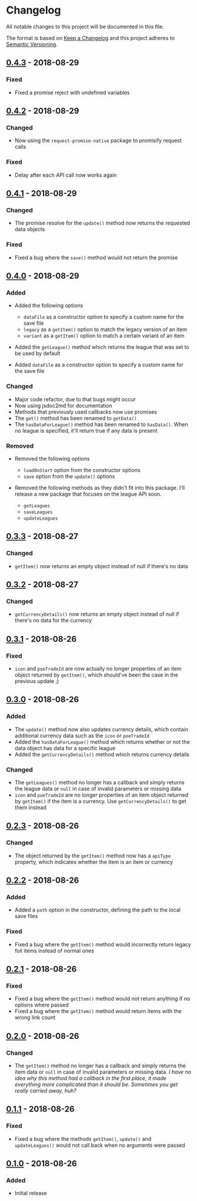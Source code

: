 # Changelog
All notable changes to this project will be documented in this file.

The format is based on [Keep a Changelog](http://keepachangelog.com/en/1.0.0/)
and this project adheres to [Semantic Versioning](http://semver.org/spec/v2.0.0.html).


## [0.4.3] - 2018-08-29
### Fixed
- Fixed a promise reject with undefined variables

## [0.4.2] - 2018-08-29
### Changed
- Now using the `request-promise-native` package to promisify request calls

### Fixed
- Delay after each API call now works again

## [0.4.1] - 2018-08-29
### Changed
- The promise resolve for the `update()` method now returns the requested data objects

### Fixed
- Fixed a bug where the `save()` method would not return the promise

## [0.4.0] - 2018-08-29
### Added
- Added the following options
  - `dataFile` as a constructor option to specify a custom name for the save file
  - `legacy` as a `getItem()` option to match the legacy version of an item
  - `variant` as a `getItem()` option to match a certain variant of an item

- Added the `getLeague()` method which returns the league that was set to be used by default
- Added `dataFile` as a constructor option to specify a custom name for the save file

### Changed
- Major code refactor, due to that bugs might occur
- Now using jsdoc2md for documentation
- Methods that previously used callbacks now use promises
- The `get()` method has been renamed to `getData()`
- The `hasDataForLeague()` method has been renamed to `hasData()`. When no league is specified, it'll return true if any data is present

### Removed
- Removed the following options
  - `loadOnStart` option from the constructor options
  - `save` option from the `update()` options

- Removed the following methods as they didn't fit into this package. I'll release a new package that focuses on the league API soon.
  - `getLeagues`
  - `saveLeagues`
  - `updateLeagues`

## [0.3.3] - 2018-08-27
### Changed
- `getItem()` now returns an empty object instead of null if there's no data

## [0.3.2] - 2018-08-27
### Changed
- `getCurrencyDetails()` now returns an empty object instead of null if there's no data for the currency

## [0.3.1] - 2018-08-26
### Fixed
- `icon` and `poeTradeId` are now actually no longer properties of an item object returned by `getItem()`, which should've been the case in the previous update ;)

## [0.3.0] - 2018-08-26
### Added
- The `update()` method now also updates currency details, which contain additional currency data such as the `icon` or `poeTradeId`
- Added the `hasDataForLeague()` method which returns whether or not the data object has data for a specific league
- Added the `getCurrencyDetails()` method which returns currency details

### Changed
- The `getLeagues()` method no longer has a callback and simply returns the league data or `null` in case of invalid parameters or missing data
- `icon` and `poeTradeId` are no longer properties of an item object returned by `getItem()` if the item is a currency. Use `getCurrencyDetails()` to get them instead

## [0.2.3] - 2018-08-26
### Changed
- The object returned by the `getItem()` method now has a `apiType` property, which indicates whether the item is an item or currency

## [0.2.2] - 2018-08-26
### Added
- Added a `path` option in the constructor, defining the path to the local save files

### Fixed
- Fixed a bug where the `getItem()` method would incorrectly return legacy foil items instead of normal ones

## [0.2.1] - 2018-08-26
### Fixed
- Fixed a bug where the `getItem()` method would not return anything if no options where passed
- Fixed a bug where the `getItem()` method would return items with the wrong link count

## [0.2.0] - 2018-08-26
### Changed
- The `getItem()` method no longer has a callback and simply returns the item data or `null` in case of invalid parameters or missing data. *I have no idea why this method had a callback in the first place, it made everything more complicated than it should be. Sometimes you get really carried away, huh?*

## [0.1.1] - 2018-08-26
### Fixed
- Fixed a bug where the methods `getItem()`, `update()` and `updateLeagues()` would not call back when no arguments were passed

## [0.1.0] - 2018-08-26
### Added
- Initial release

[0.4.3]: https://www.npmjs.com/package/poe-ninja-api-manager/v/0.4.3
[0.4.2]: https://www.npmjs.com/package/poe-ninja-api-manager/v/0.4.2
[0.4.1]: https://www.npmjs.com/package/poe-ninja-api-manager/v/0.4.1
[0.4.0]: https://www.npmjs.com/package/poe-ninja-api-manager/v/0.4.0
[0.3.3]: https://www.npmjs.com/package/poe-ninja-api-manager/v/0.3.3
[0.3.2]: https://www.npmjs.com/package/poe-ninja-api-manager/v/0.3.2
[0.3.1]: https://www.npmjs.com/package/poe-ninja-api-manager/v/0.3.1
[0.3.0]: https://www.npmjs.com/package/poe-ninja-api-manager/v/0.3.0
[0.2.3]: https://www.npmjs.com/package/poe-ninja-api-manager/v/0.2.3
[0.2.2]: https://www.npmjs.com/package/poe-ninja-api-manager/v/0.2.2
[0.2.1]: https://www.npmjs.com/package/poe-ninja-api-manager/v/0.2.1
[0.2.0]: https://www.npmjs.com/package/poe-ninja-api-manager/v/0.2.0
[0.1.1]: https://www.npmjs.com/package/poe-ninja-api-manager/v/0.1.1
[0.1.0]: https://www.npmjs.com/package/poe-ninja-api-manager/v/0.1.0
